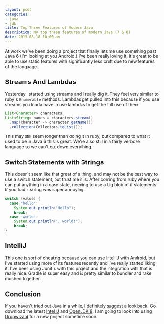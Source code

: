 ```yaml
---
layout: post
categories:
- java
- jdk
title: Top Three Features of Modern Java
description: My top three features of modern Java (7 & 8)
date: 2015-08-18 10:00 am
---
```


At work we've been doing a project that finally lets me use something past Java 6 (I'm looking at you Android.) I've been really loving it, it's great to be able to use static features with significantly less cruft due to new features of the language.

## Streams And Lambdas

Yesterday I started using streams and I really dig it. They feel very similar to ruby's `Enumerable` methods. Lambdas get pulled into this because if you use streams you kinda have to use lambdas to get the full use of them.

``` java
List<Character> characters
List<String> names = characters.stream()
  .map(character -> character.getName())
  .collection(Collectors.toList());
```

This may still seem longer than doing it in ruby, but compared to what it used to be in Java 6 this is great. We're also still in a fairly verbose language so we can't cut down everything.

## Switch Statements with Strings

This doesn't seem like that great of a thing, and may not be the best way to use a switch statement, but trust me it is. After coming from ruby where you can put anything in a case state, needing to use a big blob of if statements if you had a string was super annoying. 

``` java
switch (value) {
  case "hello":
    System.out.println("Hello");
    break;
  case "world":
    System.out.println(", world!");
    break;
}
```

## IntelliJ

This one is sort of cheating because you can use IntelliJ with Android, but I've started using more of its features recently and I've really started liking it. I've been using Junit 4 with this project and the integration with that is really nice. Gradle is super easy and is pretty similar to bundler and rake mushed together.

## Conclusion

If you haven't tried out Java in a while, I definitely suggest a look back. Go download the latest [IntelliJ][intellij] and [OpenJDK 8][openjdk]. I am going to look into using [Dropwizard][dropwizard] for a new project sometime soon.

[intellij]: https://www.jetbrains.com/idea/
[openjdk]: http://openjdk.java.net/
[dropwizard]: http://www.dropwizard.io/
